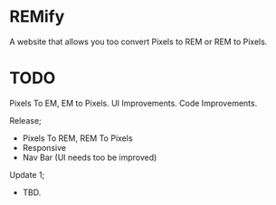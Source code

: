 # REMify
A website that allows you too convert Pixels to REM or REM to Pixels.

# TODO
Pixels To EM, EM to Pixels.
UI Improvements.
Code Improvements.

Release;
- Pixels To REM, REM To Pixels
- Responsive
- Nav Bar (UI needs too be improved)

Update 1;
- TBD.
